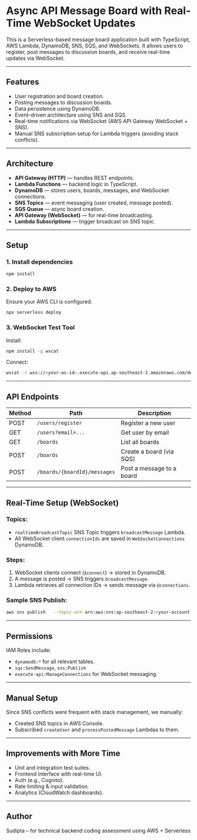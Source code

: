 # Async API Message Board with Real-Time WebSocket Updates

This is a Serverless-based message board application built with TypeScript, AWS Lambda, DynamoDB, SNS, SQS, and WebSockets. It allows users to register, post messages to discussion boards, and receive real-time updates via WebSocket.

---

## Features

- User registration and board creation.
- Posting messages to discussion boards.
- Data persistence using DynamoDB.
- Event-driven architecture using SNS and SQS.
- Real-time notifications via WebSocket (AWS API Gateway WebSocket + SNS).
- Manual SNS subscription setup for Lambda triggers (avoiding stack conflicts).

---

## Architecture

- **API Gateway (HTTP)** — handles REST endpoints.
- **Lambda Functions** — backend logic in TypeScript.
- **DynamoDB** — stores users, boards, messages, and WebSocket connections.
- **SNS Topics** — event messaging (user created, message posted).
- **SQS Queue** — async board creation.
- **API Gateway (WebSocket)** — for real-time broadcasting.
- **Lambda Subscriptions** — trigger broadcast on SNS topic.

---

## Setup

### 1. Install dependencies

```bash
npm install
```

### 2. Deploy to AWS

Ensure your AWS CLI is configured.

```bash
npx serverless deploy
```

### 3. WebSocket Test Tool

Install:

```bash
npm install -g wscat
```

Connect:

```bash
wscat -c wss://<your-ws-id>.execute-api.ap-southeast-2.amazonaws.com/dev
```

---

## API Endpoints

| Method | Path                          | Description                    |
|--------|-------------------------------|--------------------------------|
| POST   | `/users/register`            | Register a new user           |
| GET    | `/users?email=...`           | Get user by email             |
| GET    | `/boards`                    | List all boards               |
| POST   | `/boards`                    | Create a board (via SQS)      |
| POST   | `/boards/{boardId}/messages` | Post a message to a board     |

---

## Real-Time Setup (WebSocket)

### Topics:

- `realtimeBroadcastTopic` SNS Topic triggers `broadcastMessage` Lambda.
- All WebSocket client `connectionIds` are saved in `WebSocketConnections` DynamoDB.

### Steps:

1. WebSocket clients connect (`$connect`) → stored in DynamoDB.
2. A message is posted → SNS triggers `broadcastMessage`.
3. Lambda retrieves all connection IDs → sends message via `@connections`.

### Sample SNS Publish:

```bash
aws sns publish   --topic-arn arn:aws:sns:ap-southeast-2:<your-account-id>:realtimeBroadcastTopic   --message '{"type":"notification", "message":"Hello WebSocket!"}'   --region ap-southeast-2
```

---

## Permissions

IAM Roles include:

- `dynamodb:*` for all relevant tables.
- `sqs:SendMessage`, `sns:Publish`
- `execute-api:ManageConnections` for WebSocket messaging.

---

## Manual Setup

Since SNS conflicts were frequent with stack management, we manually:

- Created SNS topics in AWS Console.
- Subscribed `createUser` and `processPostedMessage` Lambdas to them.

---

## Improvements with More Time

- Unit and integration test suites.
- Frontend interface with real-time UI.
- Auth (e.g., Cognito).
- Rate limiting & input validation.
- Analytics (CloudWatch dashboards).

---

## Author

Sudipta – for technical backend coding assessment using AWS + Serverless

